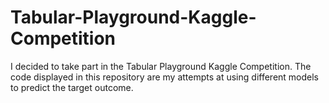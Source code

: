 # Tabular-Playground-Kaggle-Competition
I decided to take part in the Tabular Playground Kaggle Competition. The code displayed in this repository are my attempts at using different models to predict the target outcome.

